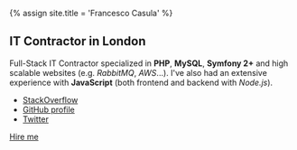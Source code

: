 {% assign site.title = 'Francesco Casula' %}

## IT Contractor in London

Full-Stack IT Contractor specialized in **PHP**, **MySQL**, **Symfony 2+** and high scalable websites (e.g. *RabbitMQ*, *AWS*...).
I've also had an extensive experience with **JavaScript** (both frontend and backend with *Node.js*).

* [StackOverflow](http://stackoverflow.com/users/828366/francesco-casula?tab=profile)
* [GitHub profile](https://github.com/fracasula)
* [Twitter](https://twitter.com/fra_casula) 

[Hire me](mailto:fra.casula@gmail.com)
